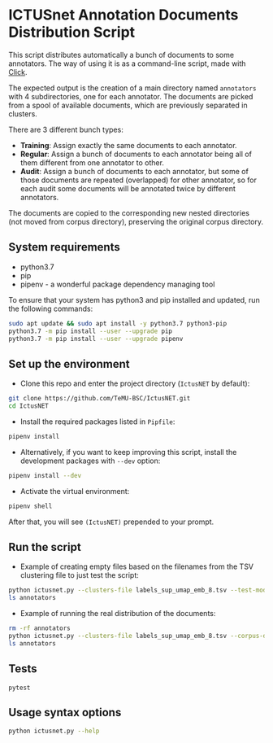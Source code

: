 # ICTUSnet Annotation Documents Distribution Script

This script distributes automatically a bunch of documents to some annotators.
The way of using it is as a command-line script, made with
[Click](https://click.palletsprojects.com/en/7.x/).

The expected output is the creation of a main directory named `annotators` with
4 subdirectories, one for each annotator. The documents are picked from a spool
of available documents, which are previously separated in clusters.

There are 3 different bunch types:
- **Training**: Assign exactly the same documents to each annotator.
- **Regular**: Assign a bunch of documents to each annotator being all of them
different from one annotator to other.
- **Audit**: Assign a bunch of documents to each annotator, but some of those
documents are repeated (overlapped) for other annotator, so for each audit some
documents will be annotated twice by different annotators.

The documents are copied to the corresponding new nested directories (not
moved from corpus directory), preserving the original corpus directory.

## System requirements

- python3.7
- pip
- pipenv - a wonderful package dependency managing tool

To ensure that your system has python3 and pip installed and updated,
run the following commands:
```bash
sudo apt update && sudo apt install -y python3.7 python3-pip
python3.7 -m pip install --user --upgrade pip
python3.7 -m pip install --user --upgrade pipenv
```
## Set up the environment

- Clone this repo and enter the project directory (`IctusNET` by default):
```bash
git clone https://github.com/TeMU-BSC/IctusNET.git
cd IctusNET
```

- Install the required packages listed in `Pipfile`:
```bash
pipenv install
```

- Alternatively, if you want to keep improving this script, install the
development packages with `--dev` option:
```bash
pipenv install --dev
```

- Activate the virtual environment:
```bash
pipenv shell
```

After that, you will see `(IctusNET)` prepended to your prompt.

## Run the script

- Example of creating empty files based on the filenames from the TSV
clustering file to just test the script:
```bash
python ictusnet.py --clusters-file labels_sup_umap_emb_8.tsv --test-mode
ls annotators
```

- Example of running the real distribution of the documents:
```bash
rm -rf annotators
python ictusnet.py --clusters-file labels_sup_umap_emb_8.tsv --corpus-dir /path/to/real/corpus/ --annotators carmen eugenia isabel victoria
ls annotators
```

## Tests
```
pytest
```

## Usage syntax options
```bash
python ictusnet.py --help
```
